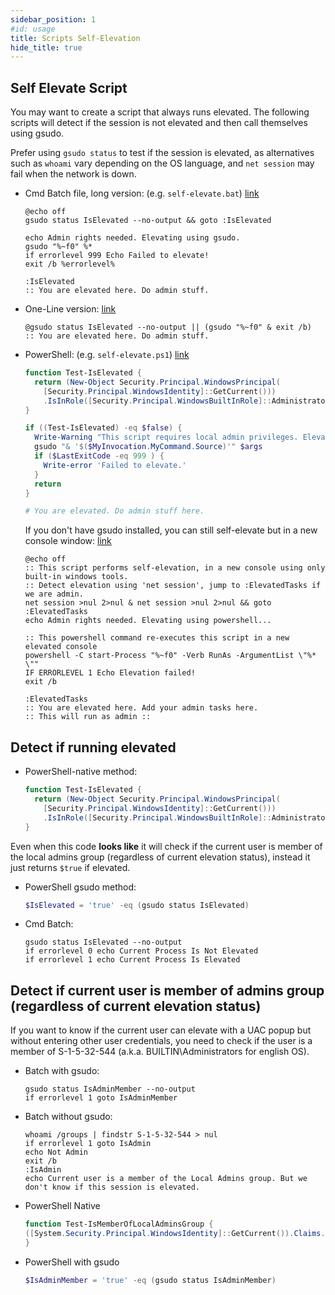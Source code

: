 ```yaml
---
sidebar_position: 1
#id: usage
title: Scripts Self-Elevation
hide_title: true
---
```


## Self Elevate Script

You may want to create a script that always runs elevated. The following scripts will detect if the session is not elevated and then call themselves using gsudo.

Prefer using `gsudo status` to test if the session is elevated, as alternatives such as `whoami` vary depending on the OS language, and `net session` may fail when the network is down.

- Cmd Batch file, long version: (e.g. `self-elevate.bat`) [link](https://github.com/gerardog/gsudo/tree/master/sample-scripts/self-elevate.cmd)

  ``` batch
  @echo off
  gsudo status IsElevated --no-output && goto :IsElevated

  echo Admin rights needed. Elevating using gsudo.
  gsudo "%~f0" %*
  if errorlevel 999 Echo Failed to elevate!
  exit /b %errorlevel%

  :IsElevated
  :: You are elevated here. Do admin stuff.
  ```

- One-Line version: [link](https://github.com/gerardog/gsudo/tree/master/sample-scripts/self-elevate-one-liner.cmd)

  ``` batch
  @gsudo status IsElevated --no-output || (gsudo "%~f0" & exit /b)
  :: You are elevated here. Do admin stuff.
  ```

- PowerShell: (e.g. `self-elevate.ps1`) [link](https://github.com/gerardog/gsudo/tree/master/sample-scripts/self-elevate.ps1)

  ```powershell
  function Test-IsElevated {
    return (New-Object Security.Principal.WindowsPrincipal(
      [Security.Principal.WindowsIdentity]::GetCurrent()))
      .IsInRole([Security.Principal.WindowsBuiltInRole]::Administrator)
  }

  if ((Test-IsElevated) -eq $false) {
    Write-Warning "This script requires local admin privileges. Elevating..."
    gsudo "& '$($MyInvocation.MyCommand.Source)'" $args
    if ($LastExitCode -eq 999 ) {
      Write-error 'Failed to elevate.'
    }
    return
  }

  # You are elevated. Do admin stuff here.
  ```

  If you don't have gsudo installed, you can still self-elevate but in a new console window: [link](https://github.com/gerardog/gsudo/tree/master/sample-scripts/self-elevate-without-gsudo.cmd)

  ``` batch
  @echo off
  :: This script performs self-elevation, in a new console using only built-in windows tools.
  :: Detect elevation using 'net session', jump to :ElevatedTasks if we are admin.
  net session >nul 2>nul & net session >nul 2>nul && goto :ElevatedTasks
  echo Admin rights needed. Elevating using powershell...

  :: This powershell command re-executes this script in a new elevated console
  powershell -C start-Process "%~f0" -Verb RunAs -ArgumentList \"%* \""
  IF ERRORLEVEL 1 Echo Elevation failed!
  exit /b

  :ElevatedTasks
  :: You are elevated here. Add your admin tasks here.
  :: This will run as admin ::
  ```

## Detect if running elevated

- PowerShell-native method:

  ``` powershell
  function Test-IsElevated {
    return (New-Object Security.Principal.WindowsPrincipal(
      [Security.Principal.WindowsIdentity]::GetCurrent()))
      .IsInRole([Security.Principal.WindowsBuiltInRole]::Administrator)
  }
  ```

Even when this code **looks like** it will check if the current user is member of the local admins group (regardless of current elevation status), instead it just returns `$true` if elevated.

- PowerShell gsudo method:

  ``` PowerShell
  $IsElevated = 'true' -eq (gsudo status IsElevated)
  ```

- Cmd Batch:

  ``` batch
  gsudo status IsElevated --no-output 
  if errorlevel 0 echo Current Process Is Not Elevated
  if errorlevel 1 echo Current Process Is Elevated
  ```

## Detect if current user is member of admins group (regardless of current elevation status)

If you want to know if the current user can elevate with a UAC popup but without entering other user credentials, you need to check if the user is a member of S-1-5-32-544 (a.k.a. BUILTIN\Administrators for english OS).

- Batch with gsudo:

  ``` batch
  gsudo status IsAdminMember --no-output 
  if errorlevel 1 goto IsAdminMember
  ```

- Batch without gsudo:

  ``` batch
  whoami /groups | findstr S-1-5-32-544 > nul
  if errorlevel 1 goto IsAdmin
  echo Not Admin
  exit /b
  :IsAdmin
  echo Current user is a member of the Local Admins group. But we don't know if this session is elevated.
  ```

- PowerShell Native

  ``` powershell
  function Test-IsMemberOfLocalAdminsGroup {
  ([System.Security.Principal.WindowsIdentity]::GetCurrent()).Claims.Value -contains "S-1-5-32-544"
  }
  ```

- PowerShell with gsudo

  ``` PowerShell
  $IsAdminMember = 'true' -eq (gsudo status IsAdminMember)
  ```